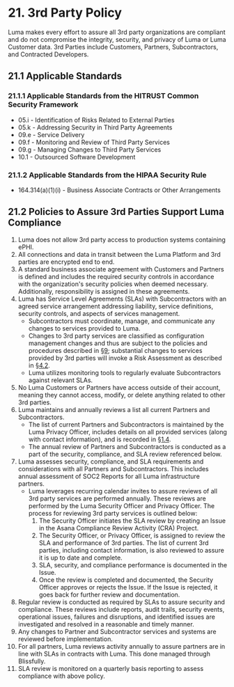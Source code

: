 # 21. 3rd Party Policy

Luma makes every effort to assure all 3rd party organizations are compliant and do not compromise the integrity, security, and privacy of Luma or Luma Customer data. 3rd Parties include Customers, Partners, Subcontractors, and Contracted Developers.

## 21.1 Applicable Standards

### 21.1.1 Applicable Standards from the HITRUST Common Security Framework

*  05.i - Identification of Risks Related to External Parties
*  05.k - Addressing Security in Third Party Agreements
*  09.e - Service Delivery
*  09.f - Monitoring and Review of Third Party Services
*  09.g - Managing Changes to Third Party Services
*  10.1 - Outsourced Software Development

### 21.1.2 Applicable Standards from the HIPAA Security Rule

* 164.314(a)(1)(i) - Business Associate Contracts or Other Arrangements

## 21.2 Policies to Assure 3rd Parties Support Luma Compliance

1. Luma does not allow 3rd party access to production systems containing ePHI.
2. All connections and data in transit between the Luma Platform and 3rd parties are encrypted end to end.
3.  A standard business associate agreement with Customers and Partners is defined and includes the required security controls in accordance with the organization's security policies when deemed necessary. Additionally, responsibility is assigned in these agreements.
4. Luma has Service Level Agreements (SLAs) with Subcontractors with an agreed service arrangement addressing liability, service definitions, security controls, and aspects of services management.
   * Subcontractors must coordinate, manage, and communicate any changes to services provided to Luma.
   * Changes to 3rd party services are classified as configuration management changes and thus are subject to the policies and procedures described in [§9](#9.-configuration-management-policy); substantial changes to services provided by 3rd parties will invoke a Risk Assessment as described in [§4.2](#4.2-risk-management-policies).
   * Luma utilizes monitoring tools to regularly evaluate Subcontractors against relevant SLAs.
5. No Luma Customers or Partners have access outside of their account, meaning they cannot access, modify, or delete anything related to other 3rd parties.
6. Luma maintains and annually reviews a list all current Partners and Subcontractors.
   * The list of current Partners and Subcontractors is maintained by the Luma Privacy Officer, includes details on all provided services (along with contact information), and is recorded in [§1.4](#1.4-Luma-organizational-concepts).
   * The annual review of Partners and Subcontractors is conducted as a part of the security, compliance, and SLA review referenced below.
8. Luma assesses security, compliance, and SLA requirements and considerations with all Partners and Subcontractors. This includes annual assessment of SOC2 Reports for all Luma infrastructure partners.
   * Luma leverages recurring calendar invites to assure reviews of all 3rd party services are performed annually. These reviews are performed by the Luma Security Officer and Privacy Officer. The process for reviewing 3rd party services is outlined below:
     1. The Security Officer initiates the SLA review by creating an Issue in the Asana Compliance Review Activity (CRA) Project.
     2. The Security Officer, or Privacy Officer, is assigned to review the SLA and performance of 3rd parties. The list of current 3rd parties, including contact information, is also reviewed to assure it is up to date and complete.
     3. SLA, security, and compliance performance is documented in the Issue.
     4. Once the review is completed and documented, the Security Officer approves or rejects the Issue. If the Issue is rejected, it goes back for further review and documentation.
9. Regular review is conducted as required by SLAs to assure security and compliance. These reviews include reports, audit trails, security events, operational issues, failures and disruptions, and identified issues are investigated and resolved in a reasonable and timely manner.
10. Any changes to Partner and Subcontractor services and systems are reviewed before implementation.
11. For all partners, Luma reviews activity annually to assure partners are in line with SLAs in contracts with Luma. This done managed through Blissfully. 
12. SLA review is monitored on a quarterly basis reporting to assess compliance with above policy.

